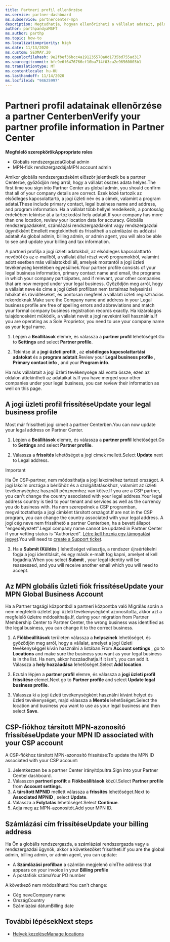 ```yaml
---
title: Partneri profil ellenőrzése
ms.service: partner-dashboard
ms.subservice: partnercenter-mpn
description: Megtudhatja, hogyan ellenőrizheti a vállalat adatait, például az elsődleges kapcsolattartási, a lakcím-és a program-információkat. A jogi és számlázási címeket is frissítheti.
author: parthpandyaMSFT
ms.author: parthp
ms.topic: how-to
ms.localizationpriority: high
ms.date: 11/13/2020
ms.custom: SEOMAY.20
ms.openlocfilehash: 9e2fbef36bcc4a191235570a0d1735bd755ad317
ms.sourcegitcommit: bfc9e6f6476766cf10ba714f03ca2e96560003b1
ms.translationtype: MT
ms.contentlocale: hu-HU
ms.lasthandoff: 11/14/2020
ms.locfileid: "94625997"
---
```

# <a name="verify-your-partner-profile-information-in-partner-center"></a><span data-ttu-id="2a7fe-104">Partneri profil adatainak ellenőrzése a partner Centerben</span><span class="sxs-lookup"><span data-stu-id="2a7fe-104">Verify your partner profile information in Partner Center</span></span>

<span data-ttu-id="2a7fe-105">**Megfelelő szerepkörök**</span><span class="sxs-lookup"><span data-stu-id="2a7fe-105">**Appropriate roles**</span></span>

- <span data-ttu-id="2a7fe-106">Globális rendszergazda</span><span class="sxs-lookup"><span data-stu-id="2a7fe-106">Global admin</span></span>
- <span data-ttu-id="2a7fe-107">MPN-fiók rendszergazdája</span><span class="sxs-lookup"><span data-stu-id="2a7fe-107">MPN account admin</span></span>

<span data-ttu-id="2a7fe-108">Amikor globális rendszergazdaként először jelentkezik be a partner Centerbe, győződjön meg arról, hogy a vállalat összes adata helyes.</span><span class="sxs-lookup"><span data-stu-id="2a7fe-108">The first time you sign into Partner Center as global admin, you should confirm that all of your company details are correct.</span></span> <span data-ttu-id="2a7fe-109">Ezek közé tartozik az elsődleges kapcsolattartó, a jogi üzleti név és a címek, valamint a program adatai.</span><span class="sxs-lookup"><span data-stu-id="2a7fe-109">These include primary contact, legal business name and address, and program information.</span></span> <span data-ttu-id="2a7fe-110">Ha a vállalat több hellyel rendelkezik, a pontosság érdekében tekintse át a tartózkodási hely adatait.</span><span class="sxs-lookup"><span data-stu-id="2a7fe-110">If your company has more than one location, review your location data for accuracy.</span></span> <span data-ttu-id="2a7fe-111">Globális rendszergazdaként, számlázási rendszergazdaként vagy rendszergazdai ügynökként Emellett megtekintheti és frissítheti a számlázási és adózási adatait.</span><span class="sxs-lookup"><span data-stu-id="2a7fe-111">As global admin, billing admin, or admin agent, you will also be able to see and update your billing and tax information.</span></span>

<span data-ttu-id="2a7fe-112">A partneri profilja a jogi üzleti adatokból, az elsődleges kapcsolattartó nevéből és az e-mailből, a vállalat által részt vevő programokból, valamint adott esetben más vállalatokból áll, amelyek mostantól a jogi üzleti tevékenység keretében egyesülnek.</span><span class="sxs-lookup"><span data-stu-id="2a7fe-112">Your partner profile consists of your legal business information, primary contact name and email, the programs in which your company participates, and if relevant, your other companies that are now merged under your legal business.</span></span> <span data-ttu-id="2a7fe-113">Győződjön meg arról, hogy a vállalat neve és címe a jogi üzleti profilban nem tartalmaz helyesírási hibákat és rövidítéseket, és pontosan megfelel a vállalati üzleti regisztrációs rekordoknak.</span><span class="sxs-lookup"><span data-stu-id="2a7fe-113">Make sure the Company name and address in your Legal business profile are free of spelling errors and abbreviations and match your formal company business registration records exactly.</span></span> <span data-ttu-id="2a7fe-114">Ha kizárólagos tulajdonosként működik, a vállalat nevét a jogi neveként kell használnia.</span><span class="sxs-lookup"><span data-stu-id="2a7fe-114">If you are operating as a Sole Proprietor, you need to use your company name as your legal name.</span></span>

1. <span data-ttu-id="2a7fe-115">Lépjen a **Beállítások** elemre, és válassza a **partner profil** lehetőséget.</span><span class="sxs-lookup"><span data-stu-id="2a7fe-115">Go to **Settings** and select **Partner profile**.</span></span>

2. <span data-ttu-id="2a7fe-116">Tekintse át a **jogi üzleti profilt** , az **elsődleges kapcsolattartási adatokat** és a **program adatait**.</span><span class="sxs-lookup"><span data-stu-id="2a7fe-116">Review your **Legal business profile** , **Primary contact info** , and your **Program info**.</span></span>

<span data-ttu-id="2a7fe-117">Ha más vállalatait a jogi üzleti tevékenysége alá vonta össze, ezen az oldalon áttekintheti az adataikat is.</span><span class="sxs-lookup"><span data-stu-id="2a7fe-117">If you have merged your other companies under your legal business, you can review their information as well on this page.</span></span>

## <a name="update-your-legal-business-profile"></a><span data-ttu-id="2a7fe-118">A jogi üzleti profil frissítése</span><span class="sxs-lookup"><span data-stu-id="2a7fe-118">Update your legal business profile</span></span>

<span data-ttu-id="2a7fe-119">Most már frissítheti jogi címeit a partner Centerben.</span><span class="sxs-lookup"><span data-stu-id="2a7fe-119">You can now update your legal address on Partner Center.</span></span>

1. <span data-ttu-id="2a7fe-120">Lépjen a **Beállítások** elemre, és válassza a **partner profil** lehetőséget.</span><span class="sxs-lookup"><span data-stu-id="2a7fe-120">Go to **Settings** and select **Partner profile**.</span></span> 

2. <span data-ttu-id="2a7fe-121">Válassza a **frissítés** lehetőséget a jogi címek mellett.</span><span class="sxs-lookup"><span data-stu-id="2a7fe-121">Select **Update** next to Legal address.</span></span> 

>[!Important]
><span data-ttu-id="2a7fe-122">Ha Ön CSP-partner, nem módosíthatja a jogi lakcíméhez tartozó országot. A jogi lakcím országa a bérlőhöz és a szolgáltatásokhoz, valamint az üzleti tevékenységhez használt pénznemhez van kötve.</span><span class="sxs-lookup"><span data-stu-id="2a7fe-122">If you are a CSP partner, you can't change the country associated with your legal address.Your legal address country is tied to your tenant and services as well as the currency you do business with.</span></span> <span data-ttu-id="2a7fe-123">Ha nem szerepelnek a CSP programban, megváltoztathatja a jogi címként társított országot.</span><span class="sxs-lookup"><span data-stu-id="2a7fe-123">If are not in the CSP program, you can change the country associated with your legal address.</span></span> <span data-ttu-id="2a7fe-124">A jogi cég neve nem frissíthető a partner Centerben, ha a bevett állapot "engedélyezett".</span><span class="sxs-lookup"><span data-stu-id="2a7fe-124">Legal company name cannot be updated in Partner Center if your vetting status is "Authorized".</span></span> <span data-ttu-id="2a7fe-125">[Létre kell hoznia egy támogatási jegyet](https://partner.microsoft.com/dashboard/support/csp/servicerequests/create?stage=2&topicid=eb74583c-61b3-2124-bffc-00920e0ae772).</span><span class="sxs-lookup"><span data-stu-id="2a7fe-125">You will need to [create a Support ticket](https://partner.microsoft.com/dashboard/support/csp/servicerequests/create?stage=2&topicid=eb74583c-61b3-2124-bffc-00920e0ae772).</span></span>

3. <span data-ttu-id="2a7fe-126">Ha a **Submit (Küldés** ) lehetőséget választja, a rendszer újraértékelni fogja a jogi identitását, és egy másik e-mailt fog kapni, amelyet el kell fogadnia.</span><span class="sxs-lookup"><span data-stu-id="2a7fe-126">When you select **Submit** , your legal identity will be reassessed, and you will receive another email which you will need to accept.</span></span>

## <a name="update-your-mpn-global-business-account"></a><span data-ttu-id="2a7fe-127">Az MPN globális üzleti fiók frissítése</span><span class="sxs-lookup"><span data-stu-id="2a7fe-127">Update your MPN Global Business Account</span></span>

<span data-ttu-id="2a7fe-128">Ha a Partner tagsági központból a partneri központba való Migrálás során a nem megfelelő üzletet jogi üzleti tevékenységként azonosította, akkor azt a megfelelő üzletre módosíthatja.</span><span class="sxs-lookup"><span data-stu-id="2a7fe-128">If, during your migration from Partner Membership Center to Partner Center, the wrong business was identified as the legal business, you can change it to the correct business.</span></span>

1. <span data-ttu-id="2a7fe-129">A **Fiókbeállítások** területen válassza a **helyszínek** lehetőséget, és győződjön meg arról, hogy a vállalat, amelyet a jogi üzleti tevékenységgel kíván használni a listában.</span><span class="sxs-lookup"><span data-stu-id="2a7fe-129">From **Account settings** , go to **Locations** and make sure the business you want as your legal business is in the list.</span></span> <span data-ttu-id="2a7fe-130">Ha nem, akkor hozzáadhatja.</span><span class="sxs-lookup"><span data-stu-id="2a7fe-130">If it isn't, you can add it.</span></span> <span data-ttu-id="2a7fe-131">Válassza a **hely hozzáadása** lehetőséget.</span><span class="sxs-lookup"><span data-stu-id="2a7fe-131">Select **Add location**.</span></span>

2. <span data-ttu-id="2a7fe-132">Ezután lépjen a **partner profil** elemre, és válassza a **jogi üzleti profil frissítése** elemet.</span><span class="sxs-lookup"><span data-stu-id="2a7fe-132">Next go to **Partner profile** and select **Update legal business profile**.</span></span>

3. <span data-ttu-id="2a7fe-133">Válassza ki a jogi üzleti tevékenységként használni kívánt helyet és üzleti tevékenységet, majd válassza a **Mentés** lehetőséget.</span><span class="sxs-lookup"><span data-stu-id="2a7fe-133">Select the location and business you want to use as your legal business and then select **Save**.</span></span>

## <a name="update-your-mpn-id-associated-with-your-csp-account"></a><span data-ttu-id="2a7fe-134">CSP-fiókhoz társított MPN-azonosító frissítése</span><span class="sxs-lookup"><span data-stu-id="2a7fe-134">Update your MPN ID associated with your CSP account</span></span>

<span data-ttu-id="2a7fe-135">A CSP-fiókhoz társított MPN-azonosító frissítése:</span><span class="sxs-lookup"><span data-stu-id="2a7fe-135">To update the MPN ID associated with your CSP account:</span></span>

1. <span data-ttu-id="2a7fe-136">Jelentkezzen be a partner Center irányítópultra.</span><span class="sxs-lookup"><span data-stu-id="2a7fe-136">Sign into your Partner Center dashboard.</span></span>
1. <span data-ttu-id="2a7fe-137">Válasszon **partneri profilt** a **Fiókbeállítások** közül.</span><span class="sxs-lookup"><span data-stu-id="2a7fe-137">Select **Partner profile** from **Account settings**.</span></span>
1. <span data-ttu-id="2a7fe-138">A **társított MPNID** mellett válassza a **frissítés** lehetőséget.</span><span class="sxs-lookup"><span data-stu-id="2a7fe-138">Next to **Associated MPNID** , select **Update**.</span></span>
1. <span data-ttu-id="2a7fe-139">Válassza a **Folytatás** lehetőséget.</span><span class="sxs-lookup"><span data-stu-id="2a7fe-139">Select **Continue**.</span></span>
1. <span data-ttu-id="2a7fe-140">Adja meg az MPN-azonosítót.</span><span class="sxs-lookup"><span data-stu-id="2a7fe-140">Add your MPN ID.</span></span>


## <a name="update-your-billing-address"></a><span data-ttu-id="2a7fe-141">Számlázási cím frissítése</span><span class="sxs-lookup"><span data-stu-id="2a7fe-141">Update your billing address</span></span>

<span data-ttu-id="2a7fe-142">Ha Ön a globális rendszergazda, a számlázási rendszergazda vagy a rendszergazdai ügynök, akkor a következőket frissítheti:</span><span class="sxs-lookup"><span data-stu-id="2a7fe-142">If you are the global admin, billing admin, or admin agent, you can update:</span></span>

- <span data-ttu-id="2a7fe-143">A **Számlázási profilban** a számlán megjelenő cím</span><span class="sxs-lookup"><span data-stu-id="2a7fe-143">The address that appears on your invoice in your **Billing profile**</span></span>
- <span data-ttu-id="2a7fe-144">A postafiók száma</span><span class="sxs-lookup"><span data-stu-id="2a7fe-144">Your PO number</span></span>

<span data-ttu-id="2a7fe-145">A következő nem módosítható:</span><span class="sxs-lookup"><span data-stu-id="2a7fe-145">You can't change:</span></span>
 
- <span data-ttu-id="2a7fe-146">Cég neve</span><span class="sxs-lookup"><span data-stu-id="2a7fe-146">Company name</span></span>
- <span data-ttu-id="2a7fe-147">Ország</span><span class="sxs-lookup"><span data-stu-id="2a7fe-147">Country</span></span>
- <span data-ttu-id="2a7fe-148">Számlázási dátum</span><span class="sxs-lookup"><span data-stu-id="2a7fe-148">Billing date</span></span>
 
## <a name="next-steps"></a><span data-ttu-id="2a7fe-149">További lépések</span><span class="sxs-lookup"><span data-stu-id="2a7fe-149">Next steps</span></span>

- [<span data-ttu-id="2a7fe-150">Helyek kezelése</span><span class="sxs-lookup"><span data-stu-id="2a7fe-150">Manage locations</span></span>](manage-locations.md)

